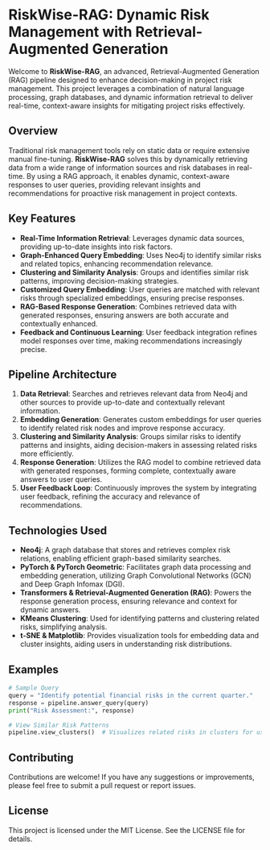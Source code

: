 # RiskWise-RAG: Dynamic Risk Management with Retrieval-Augmented Generation

Welcome to **RiskWise-RAG**, an advanced, Retrieval-Augmented Generation (RAG) pipeline designed to enhance decision-making in project risk management. This project leverages a combination of natural language processing, graph databases, and dynamic information retrieval to deliver real-time, context-aware insights for mitigating project risks effectively.

## Overview
Traditional risk management tools rely on static data or require extensive manual fine-tuning. **RiskWise-RAG** solves this by dynamically retrieving data from a wide range of information sources and risk databases in real-time. By using a RAG approach, it enables dynamic, context-aware responses to user queries, providing relevant insights and recommendations for proactive risk management in project contexts.

## Key Features
- **Real-Time Information Retrieval**: Leverages dynamic data sources, providing up-to-date insights into risk factors.
- **Graph-Enhanced Query Embedding**: Uses Neo4j to identify similar risks and related topics, enhancing recommendation relevance.
- **Clustering and Similarity Analysis**: Groups and identifies similar risk patterns, improving decision-making strategies.
- **Customized Query Embedding**: User queries are matched with relevant risks through specialized embeddings, ensuring precise responses.
- **RAG-Based Response Generation**: Combines retrieved data with generated responses, ensuring answers are both accurate and contextually enhanced.
- **Feedback and Continuous Learning**: User feedback integration refines model responses over time, making recommendations increasingly precise.


## Pipeline Architecture
1. **Data Retrieval**: Searches and retrieves relevant data from Neo4j and other sources to provide up-to-date and contextually relevant information.
2. **Embedding Generation**: Generates custom embeddings for user queries to identify related risk nodes and improve response accuracy.
3. **Clustering and Similarity Analysis**: Groups similar risks to identify patterns and insights, aiding decision-makers in assessing related risks more efficiently.
4. **Response Generation**: Utilizes the RAG model to combine retrieved data with generated responses, forming complete, contextually aware answers to user queries.
5. **User Feedback Loop**: Continuously improves the system by integrating user feedback, refining the accuracy and relevance of recommendations.

## Technologies Used
- **Neo4j**: A graph database that stores and retrieves complex risk relations, enabling efficient graph-based similarity searches.
- **PyTorch & PyTorch Geometric**: Facilitates graph data processing and embedding generation, utilizing Graph Convolutional Networks (GCN) and Deep Graph Infomax (DGI).
- **Transformers & Retrieval-Augmented Generation (RAG)**: Powers the response generation process, ensuring relevance and context for dynamic answers.
- **KMeans Clustering**: Used for identifying patterns and clustering related risks, simplifying analysis.
- **t-SNE & Matplotlib**: Provides visualization tools for embedding data and cluster insights, aiding users in understanding risk distributions.

## Examples
```python
# Sample Query
query = "Identify potential financial risks in the current quarter."
response = pipeline.answer_query(query)
print("Risk Assessment:", response)

# View Similar Risk Patterns
pipeline.view_clusters()  # Visualizes related risks in clusters for user review
```

## Contributing
Contributions are welcome! If you have any suggestions or improvements, please feel free to submit a pull request or report issues.

## License
This project is licensed under the MIT License. See the LICENSE file for details.
